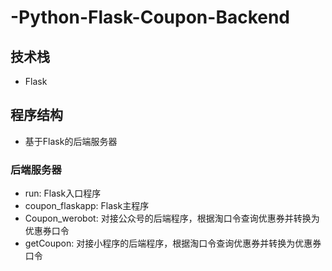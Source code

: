 # -Python-Flask-Coupon-Backend

## 技术栈

* Flask

## 程序结构

* 基于Flask的后端服务器

### 后端服务器

* run: Flask入口程序
* coupon_flaskapp: Flask主程序
* Coupon_werobot: 对接公众号的后端程序，根据淘口令查询优惠券并转换为优惠券口令
* getCoupon: 对接小程序的后端程序，根据淘口令查询优惠券并转换为优惠券口令